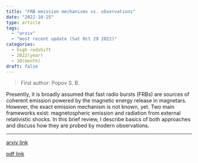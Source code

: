 ```yaml
---
title: "FRB emission mechanisms vs. observations"
date: "2022-10-25"
type: article
tags:
  - "arxiv"
  - "most recent update (Sat Oct 29 2022)"
categories:
  - high redshift
  - 2022(year)
  - 10(month)
draft: false
---
```


> First author: Popov S. B.

 Presently, it is broadly assumed that fast radio bursts (FRBs) are sources of
coherent emission powered by the magnetic energy release in magnetars. However,
the exact emission mechanism is not known, yet. Two main frameworks exist:
magnetospheric emission and radiation from external relativistic shocks. In
this brief review, I describe basics of both approaches and discuss how they
are probed by modern observations.

---
[arxiv link](http://arxiv.org/abs/2210.14268v1)

[pdf link](http://arxiv.org/pdf/2210.14268v1)